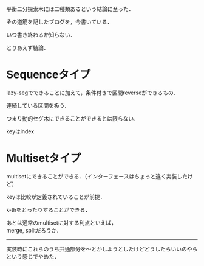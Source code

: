 平衡二分探索木には二種類あるという結論に至った．

その道筋を記したブログを，今書いている．

いつ書き終わるか知らない．

とりあえず結論．

# Sequenceタイプ

lazy-segでできることに加えて，条件付きで区間reverseができるもの．

連続している区間を扱う．

つまり動的セグ木にできることができるとは限らない．

keyはindex

# Multisetタイプ

multisetにできることができる．（インターフェースはちょっと違く実装したけど）

keyは比較が定義されていることが前提．

k-thをとったりすることができる．

あとは通常のmultisetに対する利点といえば，  
merge, splitだろうか．

---

実装時にこれらのうち共通部分を〜とかしようとしたけどどうしたらいいのやらという感じでやめた．
